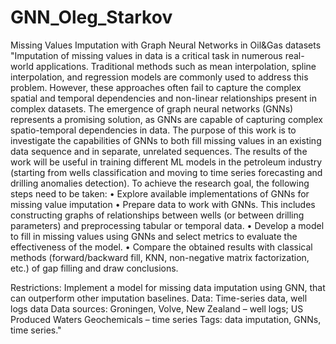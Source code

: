 # GNN_Oleg_Starkov
Missing Values Imputation with Graph Neural Networks in Oil&Gas datasets
"Imputation of missing values in data is a critical task in numerous real-world applications. Traditional methods such as mean interpolation, spline interpolation, and regression models are commonly used to address this problem. However, these approaches often fail to capture the complex spatial and temporal dependencies and non-linear relationships present in complex datasets.
The emergence of graph neural networks (GNNs) represents a promising solution, as GNNs are capable of capturing complex spatio-temporal dependencies in data. The purpose of this work is to investigate the capabilities of GNNs to both fill missing values in an existing data sequence and in separate, unrelated sequences.
The results of the work will be useful in training different ML models in the petroleum industry (starting from wells classification and moving to time series forecasting and drilling anomalies detection).
To achieve the research goal, the following steps need to be taken:
•        Explore available implementations of GNNs for missing value imputation
•        Prepare data to work with GNNs. This includes constructing graphs of relationships between wells (or between drilling parameters) and preprocessing tabular or temporal data.
•        Develop a model to fill in missing values using GNNs and select metrics to evaluate the effectiveness of the model.
•        Compare the obtained results with classical methods (forward/backward fill, KNN, non-negative matrix factorization, etc.) of gap filling and draw conclusions.

Restrictions: Implement a model for missing data imputation using GNN, that can outperform other imputation baselines.
Data: Time-series data, well logs data
Data sources: Groningen, Volve, New Zealand – well logs; 
US Produced Waters Geochemicals – time series
Tags: data imputation, GNNs, time series."
